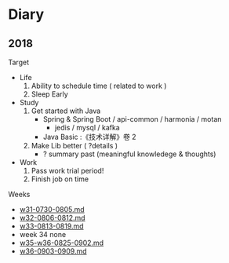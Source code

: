 # Diary

## 2018

Target

- Life
    1. Ability to schedule time ( related to work )
    2. Sleep Early
- Study
    1. Get started with Java
        - Spring & Spring Boot / api-common / harmonia / motan
            - jedis / mysql / kafka
        - Java Basic :《技术详解》卷 2
    2. Make Lib better ( ?details )
        - ? summary past (meaningful knowledege & thoughts)
- Work
    1. Pass work trial period!
    2. Finish job on time

Weeks

- [w31-0730-0805.md](diary/w31-0730-0805.md)
- [w32-0806-0812.md](diary/w32-0806-0812.md)
- [w33-0813-0819.md](diary/w33-0813-0819.md)
- week 34 none
- [w35-w36-0825-0902.md](diary/w35-w36-0825-0902.md)
- [w36-0903-0909.md](w36-0903-0909.md)
